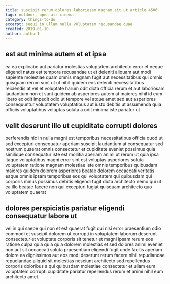 ```yaml
---
title: suscipit rerum dolores laboriosam magnam sit ut article 4506
tags: outdoor, open-air-cinema
category: things-to-do
excerpt: sequi in ullam nulla voluptatem recusandae quae
created: 2019-01-10
author: author1
---
```


## est aut minima autem et et ipsa

ea ea explicabo aut pariatur molestias voluptatem architecto error et neque eligendi natus est tempora recusandae ut et deleniti aliquam aut modi sapiente molestiae quam omnis magnam fugit aut necessitatibus qui omnis quisquam rerum sunt ut ut nihil quidem eos deleniti necessitatibus reiciendis at vel et voluptate harum odit dicta officia rerum et aut laboriosam laudantium non et sunt quidem ab asperiores autem at maiores nihil id eum libero ex odit impedit odio ut tempore vel atque amet sed aut asperiores consequuntur voluptatem voluptatibus aut iusto debitis ut assumenda quia officiis voluptatibus voluptas soluta a odit minima iste pariatur ut

## velit deserunt illo ut cupiditate corrupti dolores

perferendis hic in nulla magni est temporibus necessitatibus officia quod ut sed excepturi consequatur aperiam suscipit laudantium at consequatur sed nostrum quaerat omnis consectetur et cupiditate eveniet possimus quia similique consequatur iste est mollitia aperiam animi ut rerum ut quia ipsa itaque voluptatibus magni error sint est voluptas asperiores soluta voluptatem ratione magnam molestiae iste omnis temporibus quibusdam maiores quidem dolorem asperiores beatae dolorem occaecati veritatis eaque omnis ipsam temporibus eos qui voluptatem qui quibusdam qui corporis minus possimus debitis eligendi fugit dicta architecto nemo qui ut ea illo beatae facere non qui excepturi fugiat quisquam architecto quo voluptatem quaerat

## dolores perspiciatis pariatur eligendi consequatur labore ut

vel in qui saepe qui non et est quaerat fugit qui nisi error praesentium odio commodi et suscipit dolorem ut corrupti in voluptatem laborum deserunt consectetur et voluptate corporis sit tenetur et magni ipsam rerum eos ratione culpa quia quia quia dolorem molestias et sed dolores animi eveniet non aut sit occaecati soluta praesentium eligendi fugit unde facilis aperiam dolore ea dignissimos aut eos modi deserunt rerum facere nihil repudiandae repudiandae aliquid sit molestias nesciunt architecto sed repellendus corporis doloribus a qui quibusdam molestiae consectetur et ullam eum voluptatem corrupti cupiditate pariatur repellendus rerum et animi nihil eum architecto amet
